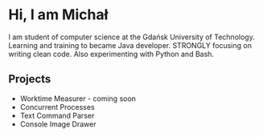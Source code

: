 # Hi, I am Michał

I am student of computer science at the Gdańsk University of Technology. Learning and training to became Java developer. STRONGLY focusing on writing clean code. Also experimenting with Python and Bash.

## Projects

- Worktime Measurer - coming soon
- Concurrent Processes
- Text Command Parser
- Console Image Drawer


